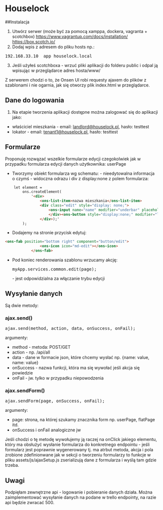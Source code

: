 # Houselock

##Instalacja 

1. Utwórz serwer (może być za pomocą xamppa, dockera, vagranta + scotchbox)
https://www.vagrantup.com/docs/installation/
https://box.scotch.io/ 
2. Dodaj wpis z adresem do pliku hosts np.:
<pre>
192.168.33.10  app_houselock.local
</pre>
3. Jeśli użyłeś scotchboxa - wrzuć pliki aplikacji do folderu public i odpal ją wpisując w przeglądarce adres hosta/www/

Z serwerem chodzi o to, że Onsen UI robi requesty ajaxem do plików z szablonami i nie ogarnia, jak się otworzy plik index.html w przeglądarce. 


## Dane do logowania 
1. Na etapie tworzenia aplikacji dostępne można zalogować się do aplikacji jako:
 - właściciel mieszkania - email: landlord@houselock.pl, hasło: testtest
 - lokator - email: tenant1@houselock.pl, hasło: testtest
 
## Formularze

Proponuję rozwązać wszelkie formularze edycji czegokolwiek jak w przypadku formularza edycji danych użytkownika: userPage
 - Tworzymy obiekt formularza wg schematu: <ons-list-item> - nieedytowalna informacja o czymś - widoczna odrazu i div z display:none z polem formularza: 

```html
    let element = 
        ons.createElement(
            '<div>
                <ons-list-item>nazwa mieszkania</ons-list-item>
                <div class="edit" style="display: none;">
                    <ons-input name="name" modifier="underbar" placeholder="Nazwa" value="' + name + '" float class="edit hidden"></ons-input>
                    </div><ons-button style="display:none;" modifier="large" component="button/save">Zapisz</ons-button>
                </div>);'
        );
```

 - Dodajemy na stronie przycisk edytuj: 
```html
<ons-fab position="bottom right" component="button/edit">
                <ons-icon icon="md-edit"></ons-icon>
            </ons-fab>
```

 - Pod koniec renderowania szablonu wrzucamy akcję: <pre>myApp.services.common.edit(page);</pre> - jest odpowidzialna za włączanie trybu edycji


## Wysyłanie danych

Są dwie metody:

### ajax.send()
<pre>
ajax.send(method, action, data, onSuccess, onFail);
</pre>

argumenty: 
 - method - metoda: POST/GET
 - action - np. /api/all
 - data - dane w formacie json, które chcemy wysłać np. {name: value, name: value}
 - onSuccess - nazwa funkcji, która ma się wywołać jeśli akcja się powiedzie
 - onFail - jw. tylko w przypadku niepowodzenia
 
 
### ajax.sendForm()

<pre>
ajax.sendForm(page, onSuccess, onFail);
</pre>

argumenty: 
 - page: strona, na której szukamy znacznika form np. userPage, flatPage itd. 
 - onSuccess i onFail analogiczne jw
 
 Jeśli chodzi o tę metodę wywołujemy ją raczej na onClick jakiego elementu, który ma obsłużyć wysłanie formularza do konkretnego endpointu - jeśli formularz jest poprawnie wygenerowany tj. ma atrbut metoda, akcja i pola zrobione zdefinionwane jak w sekcji o tworzeniu formularzy to funkcje w pliku assets/js/ajaxSetup.js zserializują dane z formularza i wyślą tam gdzie trzeba.
 
 
 ## Uwagi
 
 Podpięłam zewnętrzne api - logowanie i pobieranie danych działa.
 Można zaimplementować wysyłanie danych na podane w trello endpointy, na razie api będzie zwracać 500.
 